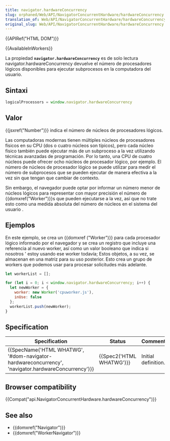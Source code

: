 ```yaml
---
title: navigator.hardwareConcurrency
slug: orphaned/Web/API/NavigatorConcurrentHardware/hardwareConcurrency
translation_of: Web/API/NavigatorConcurrentHardware/hardwareConcurrency
original_slug: Web/API/NavigatorConcurrentHardware/hardwareConcurrency
---
```


{{APIRef("HTML DOM")}}

{{AvailableInWorkers}}

La propiedad **`navigator.hardwareConcurrency`** es de solo lectura navigator.hardwareConcurrency devuelve el número de procesadores lógicos disponibles para ejecutar subprocesos en la computadora del usuario.

## Sintaxi

```js
logicalProcessors = window.navigator.hardwareConcurrency
```

## Valor

{{jsxref("Number")}} indica el número de núcleos de procesadores lógicos.

Las computadoras modernas tienen múltiples núcleos de procesadores físicos en su CPU (dos o cuatro núcleos son típicos), pero cada núcleo físico también puede ejecutar más de un subproceso a la vez utilizando técnicas avanzadas de programación. Por lo tanto, una CPU de cuatro núcleos puede ofrecer ocho núcleos de procesador lógico, por ejemplo. El número de núcleos de procesador lógico se puede utilizar para medir el número de subprocesos que se pueden ejecutar de manera efectiva a la vez sin que tengan que cambiar de contexto.

Sin embargo, el navegador puede optar por informar un número menor de núcleos lógicos para representar con mayor precisión el número de {{domxref("Worker")}}s que pueden ejecutarse a la vez, así que no trate esto como una medida absoluta del número de núcleos en el sistema del usuario .

## Ejemplos

En este ejemplo, se crea un {{domxref ("Worker")}} para cada procesador lógico informado por el navegador y se crea un registro que incluye una referencia al nuevo worker, así como un valor booleano que indica si nosotros ' estoy usando ese worker todavía; Estos objetos, a su vez, se almacenan en una matriz para su uso posterior. Esto crea un grupo de workers que podemos usar para procesar solicitudes más adelante.

```js
let workerList = [];

for (let i = 0; i < window.navigator.hardwareConcurrency; i++) {
  let newWorker = {
    worker: new Worker('cpuworker.js'),
    inUse: false
  };
  workerList.push(newWorker);
}
```

## Specification

| Specification                                                                                                                        | Status                           | Comment             |
| ------------------------------------------------------------------------------------------------------------------------------------ | -------------------------------- | ------------------- |
| {{SpecName('HTML WHATWG', '#dom-navigator-hardwareconcurrency', 'navigator.hardwareConcurrency')}} | {{Spec2('HTML WHATWG')}} | Initial definition. |

## Browser compatibility

{{Compat("api.NavigatorConcurrentHardware.hardwareConcurrency")}}

## See also

- {{domxref("Navigator")}}
- {{domxref("WorkerNavigator")}}
